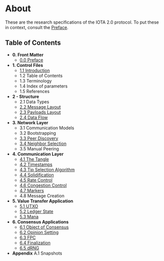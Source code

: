 # About

These are the research specifications of the IOTA 2.0 protocol.  To put these in context, consult the [Preface](./0.0%20Preface.md).

## Table of Contents

- **0. Front Matter**
	- [0.0 Preface](./0.0%20Preface.md)
- **1. Control Files**
	- [1.1	Introduction](./1.1_introduction.md)
	- 1.2	Table of Contents
	- 1.3	Terminology
	- 1.4	Index of parameters
	- 1.5	References
- **2 - Structure**
	- 2.1	Data Types
	- [2.2	Message Layout](./2.2_message_layout.md)
	- [2.3	Payloads Layout](./2.3_standard_payloads_layout.md)
	- [2.4	Data Flow](./2.4_data_flow.md)
- **3. Network Layer**
	- 3.1	Communication Models
	- 3.2	Bootstrapping
	- [3.3	Peer Discovery](./3.3_peer_discovery.md)
	- [3.4	Neighbor Selection](./3.4_neighbor_selection.md)
	- 3.5	Manual Peering
- **4. Communication Layer**
	- [4.1	The Tangle](./4.1_the_tangle.md)
	- [4.2 Timestamps](./4.2_timestamps.md)
	- [4.3 Tip Selection Algorithm](./4.3_tip_selection_algorithm.md)
	- [4.4	 Solidification](./4.4_solidification.md)
	- [4.5	 Rate Control](./4.5_rate_control.md)
	- [4.6 Congestion Control](./4.6_congestion_control.md)
	- [4.7	Markers](./4.7_markers.md)
	- 4.8	Message Creation
- **5. Value Transfer Application**
	- [5.1	UTXO](./5.1_utxo.md)
	- [5.2	Ledger State](./5.2_ledger_state.md)
	- [5.3	Mana](./5.3_mana.md)
- **6. Consensus Applications**
	- [6.1 Object of Consensus](./6.1_objects_of_consensus.md)
	- [6.2 Opinion Setting](./6.2_opinion_setting.md)
	- [6.3 FPC](./6.3_fast_probabilistic_consensus.md)
	- [6.4 Finalization](./6.4_finalization.md)
	- [6.5	 dRNG](./6.5_drng.md)
- **Appendix**
	A.1	Snapshots

